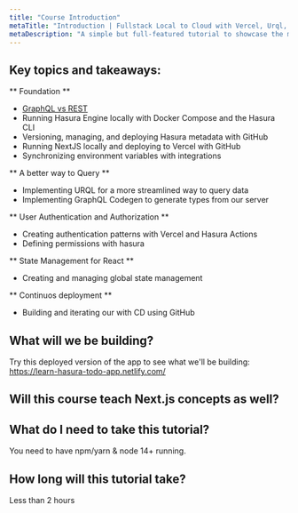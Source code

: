 ```yaml
---
title: "Course Introduction"
metaTitle: "Introduction | Fullstack Local to Cloud with Vercel, Urql, Codegen, and GitHub"
metaDescription: "A simple but full-featured tutorial to showcase the modern way of building apps with Hasura for full-stack developers."
---
```


## Key topics and takeaways:

** Foundation **

- [GraphQL vs REST](https://hasura.io/learn/graphql/intro-graphql/graphql-vs-rest/)
- Running Hasura Engine locally with Docker Compose and the Hasura CLI
- Versioning, managing, and deploying Hasura metadata with GitHub
- Running NextJS locally and deploying to Vercel with GitHub
- Synchronizing environment variables with integrations

** A better way to Query **

- Implementing URQL for a more streamlined way to query data
- Implementing GraphQL Codegen to generate types from our server

** User Authentication and Authorization **

- Creating authentication patterns with Vercel and Hasura Actions
- Defining permissions with hasura

** State Management for React **

- Creating and managing global state management

** Continuos deployment **

- Building and iterating our with CD using GitHub

## What will we be building?

Try this deployed version of the app to see what we'll be building:
https://learn-hasura-todo-app.netlify.com/

## Will this course teach Next.js concepts as well?

## What do I need to take this tutorial?

You need to have npm/yarn & node 14+ running.

## How long will this tutorial take?

Less than 2 hours
